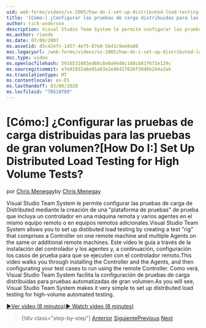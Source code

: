 ```yaml
---
uid: web-forms/videos/vs-2005/how-do-i-set-up-distributed-load-testing-for-high-volume-tests
title: '[Cómo:] ¿Configurar las pruebas de carga distribuidas para las pruebas de gran volumen? | Microsoft Docs'
author: rick-anderson
description: Visual Studio Team System le permite configurar las pruebas de carga de Distributed mediante la creación de una prueba "plataforma de pruebas" que comprenda un controlador en una máquina remota y multipl...
ms.author: riande
ms.date: 07/09/2007
ms.assetid: d5c42efc-1457-4e75-87e8-5b41c9ee8a80
msc.legacyurl: /web-forms/videos/vs-2005/how-do-i-set-up-distributed-load-testing-for-high-volume-tests
msc.type: video
ms.openlocfilehash: 5916531603ed66c8e0a9448c168cb81f673e129c
ms.sourcegitcommit: e7e91932a6e91a63e2e46417626f39d6b244a3ab
ms.translationtype: MT
ms.contentlocale: es-ES
ms.lasthandoff: 03/06/2020
ms.locfileid: "78519709"
---
```

# <a name="how-do-i-set-up-distributed-load-testing-for-high-volume-tests"></a><span data-ttu-id="57e2d-104">[Cómo:] ¿Configurar las pruebas de carga distribuidas para las pruebas de gran volumen?</span><span class="sxs-lookup"><span data-stu-id="57e2d-104">[How Do I:] Set Up Distributed Load Testing for High Volume Tests?</span></span>

<span data-ttu-id="57e2d-105">por [Chris Menegay](https://twitter.com/CMenegay)</span><span class="sxs-lookup"><span data-stu-id="57e2d-105">by [Chris Menegay](https://twitter.com/CMenegay)</span></span>

<span data-ttu-id="57e2d-106">Visual Studio Team System le permite configurar las pruebas de carga de Distributed mediante la creación de una "plataforma de pruebas" de prueba que incluya un controlador en una máquina remota y varios agentes en el mismo equipo remoto o en equipos remotos adicionales.</span><span class="sxs-lookup"><span data-stu-id="57e2d-106">Visual Studio Team System allows you to set up distibuted load testing by creating a test "rig" that comprises a Controller on one remote machine and multiple Agents on the same or additional remote machines.</span></span> <span data-ttu-id="57e2d-107">Este vídeo le guía a través de la instalación del controlador y los agentes y, a continuación, configuración los casos de prueba para que se ejecuten con el controlador remoto.</span><span class="sxs-lookup"><span data-stu-id="57e2d-107">This video walks you through installing the Controller and the Agents, and then configurating your test cases to run using the remote Controller.</span></span> <span data-ttu-id="57e2d-108">Como verá, Visual Studio Team System facilita la configuración de pruebas de carga distribuidas para pruebas automatizadas de gran volumen.</span><span class="sxs-lookup"><span data-stu-id="57e2d-108">As you will see, Visual Studio Team System makes it very simple to set up distributed load testing for high-volume automated testing.</span></span>

[<span data-ttu-id="57e2d-109">&#9654;Ver vídeo (8 minutos)</span><span class="sxs-lookup"><span data-stu-id="57e2d-109">&#9654; Watch video (8 minutes)</span></span>](https://channel9.msdn.com/Blogs/ASP-NET-Site-Videos/how-do-i-set-up-distributed-load-testing-for-high-volume-tests)

> [!div class="step-by-step"]
> <span data-ttu-id="57e2d-110">[Anterior](how-do-i-tune-web-application-performance-with-profiling.md)
> [Siguiente](how-do-i-enforce-coding-standards-with-code-analysis.md)</span><span class="sxs-lookup"><span data-stu-id="57e2d-110">[Previous](how-do-i-tune-web-application-performance-with-profiling.md)
[Next](how-do-i-enforce-coding-standards-with-code-analysis.md)</span></span>

